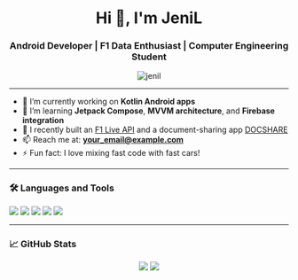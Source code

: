 <h1 align="center">Hi 👋, I'm JeniL</h1>
<h3 align="center">Android Developer | F1 Data Enthusiast | Computer Engineering Student</h3>

<p align="center">
  <img src="https://komarev.com/ghpvc/?username=jenil&label=Profile%20views&color=0e75b6&style=flat" alt="jenil" />
</p>

---

- 🔭 I’m currently working on **Kotlin Android apps**
- 🌱 I’m learning **Jetpack Compose**, **MVVM architecture**, and **Firebase integration**
- 🏁 I recently built an [F1 Live API](https://github.com/JeniL/f1-live-api) and a document-sharing app [DOCSHARE](#)
- 📫 Reach me at: **your_email@example.com**
- ⚡ Fun fact: I love mixing fast code with fast cars!

---

### 🛠️ Languages and Tools

<p align="left">
  <img src="https://img.shields.io/badge/Kotlin-7F52FF?style=for-the-badge&logo=kotlin&logoColor=white"/>
  <img src="https://img.shields.io/badge/Java-ED8B00?style=for-the-badge&logo=java&logoColor=white"/>
  <img src="https://img.shields.io/badge/Android-3DDC84?style=for-the-badge&logo=android&logoColor=white"/>
  <img src="https://img.shields.io/badge/Python-3670A0?style=for-the-badge&logo=python&logoColor=white"/>
  <img src="https://img.shields.io/badge/Firebase-FFCA28?style=for-the-badge&logo=firebase&logoColor=black"/>
</p>

---

### 📈 GitHub Stats

<p align="center">
  <img src="https://github-readme-stats.vercel.app/api?username=JenilMacwan&show_icons=true&theme=tokyonight" />
  <img src="https://github-readme-streak-stats.herokuapp.com/?user=JenilMacwan&theme=tokyonight" />
</p>
